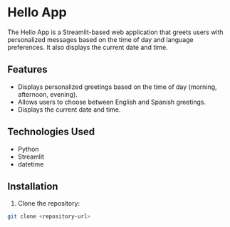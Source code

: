 # Hello App

The Hello App is a Streamlit-based web application that greets users with personalized messages based on the time of day and language preferences. It also displays the current date and time.

## Features

- Displays personalized greetings based on the time of day (morning, afternoon, evening).
- Allows users to choose between English and Spanish greetings.
- Displays the current date and time.

## Technologies Used

- Python
- Streamlit
- datetime

## Installation

1. Clone the repository:

```bash
git clone <repository-url>
